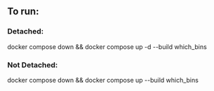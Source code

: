 ## To run:

### Detached:

docker compose down && docker compose up -d --build which_bins

### Not Detached:

docker compose down && docker compose up --build which_bins

